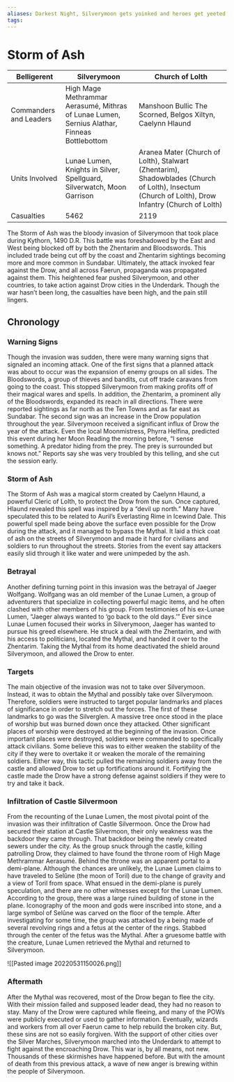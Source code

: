 ```yaml
---
aliases: Darkest Night, Silverymoon gets yoinked and heroes get yeeted to the moon
tags: 
---
```


# Storm of Ash

| Belligerent            | Silverymoon                                                                                  | Church of Lolth                                                                                                                                   |
| ---------------------- | -------------------------------------------------------------------------------------------- | ------------------------------------------------------------------------------------------------------------------------------------------------- |
| Commanders and Leaders | High Mage Methrammar Aerasumé, Mithras of Lunae Lumen, Sernius Alathar, Finneas Bottlebottom | Manshoon Bullic The Scorned, Belgos Xiltyn, Caelynn Hlaund                                                                                        |
| Units Involved         | Lunae Lumen, Knights in Silver, Spellguard, Silverwatch, Moon Garrison                       | Aranea Mater (Church of Lolth), Stalwart (Zhentarim), Shadowblades (Church of Lolth), Insectum (Church of Lolth), Drow Infantry (Church of Lolth) |
| Casualties             | 5462                                                                                         | 2119                                                                                                                                              |

The Storm of Ash was the bloody invasion of Silverymoon that took place during Kythorn, 1490 D.R. This battle was foreshadowed by the East and West being blocked off by both the Zhentarim and Bloodswords. This included trade being cut off by the coast and Zhentarim sightings becoming more and more common in Sundabar. Ultimately, the attack invoked fear against the Drow, and all across Faerun, propaganda was propagated against them. This heightened fear pushed Silverymoon, and other countries, to take action against Drow cities in the Underdark. Though the war hasn’t been long, the casualties have been high, and the pain still lingers. 

## Chronology

### Warning Signs

Though the invasion was sudden, there were many warning signs that signaled an incoming attack. One of the first signs that a planned attack was about to occur was the expansion of enemy groups on all sides. The Bloodswords, a group of thieves and bandits, cut off trade caravans from going to the coast. This stopped Silverymoon from making profits off of their magical wares and spells. In addition, the Zhentarim, a prominent ally of the Bloodswords, expanded its reach in all directions. There were reported sightings as far north as the Ten Towns and as far east as Sundabar. The second sign was an increase in the Drow population throughout the year. Silverymoon received a significant influx of Drow the year of the attack. Even the local Moonmistress, Phyrra Helfina, predicted this event during her Moon Reading the morning before, “I sense something. A predator hiding from the prey. The prey is surrounded but knows not.” Reports say she was very troubled by this telling, and she cut the session early. 

### Storm of Ash 

The Storm of Ash was a magical storm created by Caelynn Hlaund, a powerful Cleric of Lolth, to protect the Drow from the sun. Once captured, Hlaund revealed this spell was inspired by a “devil up north.” Many have speculated this to be related to Auril’s Everlasting Rime in Icewind Dale. This powerful spell made being above the surface even possible for the Drow during the attack, and it managed to bypass the Mythal. It laid a thick coat of ash on the streets of Silverymoon and made it hard for civilians and soldiers to run throughout the streets. Stories from the event say attackers easily slid through it like water and were unimpeded by the ash. 

### Betrayal 

Another defining turning point in this invasion was the betrayal of Jaeger Wolfgang. Wolfgang was an old member of the Lunae Lumen, a group of adventurers that specialize in collecting powerful magic items, and he often clashed with other members of his group. From testimonies of his ex-Lunae Lumen, “Jaeger always wanted to ‘go back to the old days.’” Ever since Lunae Lumen focused their works in Silverymoon, Jaeger has wanted to pursue his greed elsewhere. He struck a deal with the Zhentarim, and with his access to politicians, located the Mythal, and handed it over to the Zhentarim. Taking the Mythal from its home deactivated the shield around Silverymoon, and allowed the Drow to enter. 

### Targets 

The main objective of the invasion was not to take over Silverymoon. Instead, it was to obtain the Mythal and possibly take over Silverymoon. Therefore, soldiers were instructed to target popular landmarks and places of significance in order to stretch out the forces. The first of these landmarks to go was the Silverglen. A massive tree once stood in the place of worship but was burned down once they attacked. Other significant places of worship were destroyed at the beginning of the invasion. Once important places were destroyed, soldiers were commanded to specifically attack civilians. Some believe this was to either weaken the stability of the city if they were to overtake it or weaken the morale of the remaining soldiers. Either way, this tactic pulled the remaining soldiers away from the castle and allowed Drow to set up fortifications around it. Fortifying the castle made the Drow have a strong defense against soldiers if they were to try and take it back. 

### Infiltration of Castle Silvermoon 

From the recounting of the Lunae Lumen, the most pivotal point of the invasion was their infiltration of Castle Silvermoon. Once the Drow had secured their station at Castle Silvermoon, their only weakness was the backdoor they came through. That backdoor being the newly created sewers under the city. As the group snuck through the castle, killing patrolling Drow, they claimed to have found the throne room of High Mage Methrammar Aerasumé. Behind the throne was an apparent portal to a demi-plane. Although the chances are unlikely, the Lunae Lumen claims to have traveled to Selûne (the moon of Toril) due to the change of gravity and a view of Toril from space. What ensued in the demi-plane is purely speculation, and there are no other witnesses except for the Lunae Lumen. According to the group, there was a large ruined building of stone in the plane. Iconography of the moon and gods were inscribed into stone, and a large symbol of Selûne was carved on the floor of the temple. After investigating for some time, the group was attacked by a being made of several revolving rings and a fetus at the center of the rings. Stabbed through the center of the fetus was the Mythal. After a gruesome battle with the creature, Lunae Lumen retrieved the Mythal and returned to Silverymoon. 

![[Pasted image 20220531150026.png]]

### Aftermath 

After the Mythal was recovered, most of the Drow began to flee the city. With their mission failed and supposed leader dead, they had no reason to stay. Many of the Drow were captured while fleeing, and many of the POWs were publicly executed or used to gather information. Eventually, wizards and workers from all over Faerun came to help rebuild the broken city. But, these sins are not so easily forgiven. With the support of other cities over the Silver Marches, Silverymoon marched into the Underdark to attempt to fight against the encroaching Drow. This war is, by all means, not new. Thousands of these skirmishes have happened before. But with the amount of death from this previous attack, a wave of new anger is brewing within the people of Silverymoon.
